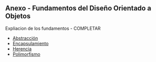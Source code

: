 ## Anexo - Fundamentos del Diseño Orientado a Objetos

Expliacion de los fundamentos - COMPLETAR 

- [Abstracción](./DOOAbstraccion.md)
- [Encapsulamiento](./DOOEncapsulamiento.md)
- [Herencia](./DOOHerencia.md)
- [Polimorfismo](./DOOPolimorfismo.md)